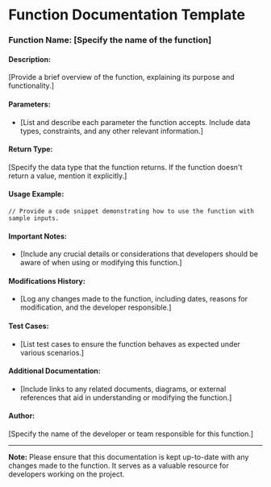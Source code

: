 # Function Documentation Template 

### Function Name: [Specify the name of the function]

#### Description:
[Provide a brief overview of the function, explaining its purpose and functionality.]

#### Parameters:
- [List and describe each parameter the function accepts. Include data types, constraints, and any other relevant information.]

#### Return Type:
[Specify the data type that the function returns. If the function doesn't return a value, mention it explicitly.]

#### Usage Example:
```[Specify the programming language, e.g., C++]
// Provide a code snippet demonstrating how to use the function with sample inputs.
```

#### Important Notes:
- [Include any crucial details or considerations that developers should be aware of when using or modifying this function.]

#### Modifications History:
- [Log any changes made to the function, including dates, reasons for modification, and the developer responsible.]

#### Test Cases:
- [List test cases to ensure the function behaves as expected under various scenarios.]

#### Additional Documentation:
- [Include links to any related documents, diagrams, or external references that aid in understanding or modifying the function.]

#### Author:
[Specify the name of the developer or team responsible for this function.]

---

**Note:** Please ensure that this documentation is kept up-to-date with any changes made to the function. It serves as a valuable resource for developers working on the project.